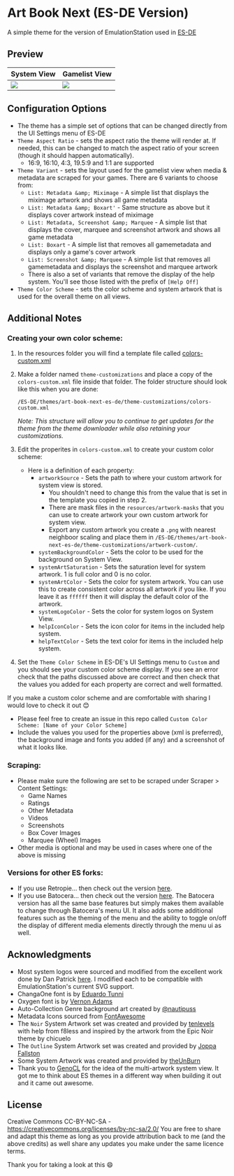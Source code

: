 # Art Book Next (ES-DE Version)
A simple theme for the version of EmulationStation used in [ES-DE](https://es-de.org/)

## **Preview**

| System View | Gamelist View |
|----|----|
| <img src="https://github.com/anthonycaccese/art-book-next-es-de/assets/1454947/b912e4c4-c255-48bf-a7c5-80fab62cb086"> | <img src="https://github.com/anthonycaccese/art-book-next-es-de/assets/1454947/67dec9b0-4460-4320-8bfb-3f524e344bd4"> |

## **Configuration Options**

- The theme has a simple set of options that can be changed directly from the UI Settings menu of ES-DE 
- `Theme Aspect Ratio` - sets the aspect ratio the theme will render at. If needed, this can be changed to match the aspect ratio of your screen (though it should happen automatically).
   - 16:9, 16:10, 4:3, 19.5:9 and 1:1 are supported
- `Theme Variant` - sets the layout used for the gamelist view when media & metadata are scraped for your games.  There are 6 variants to choose from:
   - `List: Metadata &amp; Miximage` - A simple list that displays the miximage artwork and shows all game metadata
   - `List: Metadata &amp; Boxart'` - Same structure as above but it displays cover artwork instead of miximage
   - `List: Metadata, Screenshot &amp; Marquee` - A simple list that displays the cover, marquee and screenshot artwork and shows all game metadata
   - `List: Boxart` - A simple list that removes all gamemetadata and displays only a game's cover artwork
   - `List: Screenshot &amp; Marquee` - A simple list that removes all gamemetadata and displays the screenshot and marquee artwork
   - There is also a set of variants that remove the display of the help system.  You'll see those listed with the prefix of `[Help Off]`
- `Theme Color Scheme` - sets the color scheme and system artwork that is used for the overall theme on all views.

## **Additional Notes**

### **Creating your own color scheme:**

1) In the resources folder you will find a template file called [colors-custom.xml](https://github.com/anthonycaccese/art-book-next-es-de/blob/main/resources/colors-custom.xml)

2) Make a folder named `theme-customizations` and place a copy of the `colors-custom.xml` file inside that folder.  The folder structure should look like this when you are done:
   ```
   /ES-DE/themes/art-book-next-es-de/theme-customizations/colors-custom.xml
   ```
   *Note: This structure will allow you to continue to get updates for the theme from the theme downloader while also retaining your customizations.*

3) Edit the properites in `colors-custom.xml` to create your custom color scheme:
   - Here is a definition of each property:
      - `artworkSource` - Sets the path to where your custom artwork for system view is stored.  
         - You shouldn't need to change this from the value that is set in the template you copied in step 2.  
         - There are mask files in the `resources/artwork-masks` that you can use to create artwork your own custom artwork for system view.
         - Export any custom artwork you create a `.png` with nearest neighboor scaling and place them in `/ES-DE/themes/art-book-next-es-de/theme-customizations/artwork-custom/`.
      - `systemBackgroundColor` - Sets the color to be used for the background on System View. 
      - `systemArtSaturation` - Sets the saturation level for system artwork.  1 is full color and 0 is no color.
      - `systemArtColor` - Sets the color for system artwork.  You can use this to create consistent color across all artwork if you like.  If you leave it as `ffffff` then it will display the default color of the artwork.
      - `systemLogoColor` - Sets the color for system logos on System View.
      - `helpIconColor` - Sets the icon color for items in the included help system.
      - `helpTextColor` - Sets the text color for items in the included help system.
    
4) Set the `Theme Color Scheme` in ES-DE's UI Settings menu to `Custom` and you should see your custom color scheme display.  If you see an error check that the paths discussed above are correct and then check that the values you added for each property are correct and well formatted.

If you make a custom color scheme and are comfortable with sharing I would love to check it out 😊
- Please feel free to create an issue in this repo called `Custom Color Scheme: [Name of your Color Scheme]`
- Include the values you used for the properties above (xml is preferred), the background image and fonts you added (if any) and a screenshot of what it looks like.

### Scraping:
* Please make sure the following are set to be scraped under Scraper > Content Settings:
   * Game Names
   * Ratings
   * Other Metadata
   * Videos
   * Screenshots
   * Box Cover Images
   * Marquee (Wheel) Images
* Other media is optional and may be used in cases where one of the above is missing

### Versions for other ES forks:
* If you use Retropie... then check out the version [here](https://github.com/anthonycaccese/art-book-next-retropie).
* If you use Batocera... then check out the version [here](https://github.com/anthonycaccese/art-book-next-es).  The Batocera version has all the same base features but simply makes them available to change through Batocera's menu UI.  It also adds some additional features such as the theming of the menu and the ability to toggle on/off the display of different media elements directly through the menu ui as well.

## **Acknowledgments**
* Most system logos were sourced and modified from the excellent work done by Dan Patrick [here](https://archive.org/details/console-logos-professionally-redrawn-plus-official-versions).  I modified each to be compatible with EmulationStation's current SVG support.
* ChangaOne font is by [Eduardo Tunni](https://www.fontsquirrel.com/fonts/changa)
* Oxygen font is by [Vernon Adams](https://www.fontsquirrel.com/fonts/oxygen)
* Auto-Collection Genre background art created by [@nautipuss](https://github.com/nautipuss)
* Metadata Icons sourced from [FontAwesome](https://fontawesome.com/search?o=r&m=free)
* The `Noir` System Artwork set was created and provided by [tenlevels](https://www.reddit.com/user/tenlevels/) with help from f8less and inspired by the artwork from the Epic Noir theme by chicuelo
* The `Outline` System Artwork set was created and provided by [Joppa Fallston](https://github.com/joppa-fallston)
* Some System Artwork was created and provided by [theUnBurn](https://github.com/theUnBurn)
* Thank you to [GenoCL](https://genocl.carrd.co/) for the idea of the multi-artwork system view.  It got me to think about ES themes in a different way when building it out and it came out awesome.

## **License**
Creative Commons CC-BY-NC-SA - https://creativecommons.org/licenses/by-nc-sa/2.0/
You are free to share and adapt this theme as long as you provide attribution back to me (and the above credits) as well share any updates you make under the same licence terms.

Thank you for taking a look at this 😄
